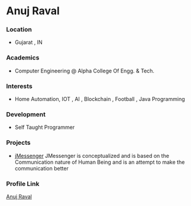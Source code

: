 # Anuj Raval
### Location

- Gujarat , IN
### Academics

- Computer Engineering @ Alpha College Of Engg. & Tech.

### Interests

- Home Automation, IOT , AI , Blockchain , Football , Java Programming 

### Development

- Self Taught Programmer

### Projects

- [jMessenger](https://github.com/Anujraval24/jMessenger) JMessenger is conceptualized and is based on the Communication nature of Human Being and is an attempt to make the communication better
### Profile Link

[Anuj Raval](https://github.com/anujraval24)
